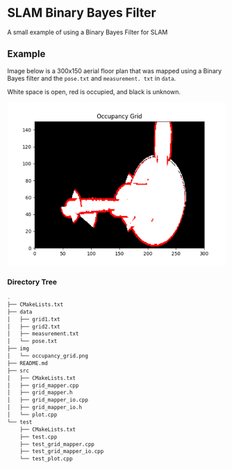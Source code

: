 # SLAM Binary Bayes Filter

A small example of using a Binary Bayes Filter for SLAM

## Example

Image below is a 300x150 aerial floor plan that was mapped using a Binary Bayes filter
and the `pose.txt` and `measurement. txt` in `data`.

White space is open, red is occupied, and black is unknown.

![](img/occupancy_grid.png)

### Directory Tree
```sh
.
├── CMakeLists.txt
├── data
│   ├── grid1.txt
│   ├── grid2.txt
│   ├── measurement.txt
│   └── pose.txt
├── img
│   └── occupancy_grid.png
├── README.md
├── src
│   ├── CMakeLists.txt
│   ├── grid_mapper.cpp
│   ├── grid_mapper.h
│   ├── grid_mapper_io.cpp
│   ├── grid_mapper_io.h
│   └── plot.cpp
└── test
    ├── CMakeLists.txt
    ├── test.cpp
    ├── test_grid_mapper.cpp
    ├── test_grid_mapper_io.cpp
    └── test_plot.cpp

```